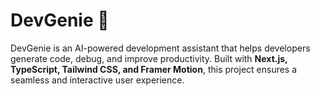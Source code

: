 # DevGenie 🚀

DevGenie is an AI-powered development assistant that helps developers generate code, debug, and improve productivity. Built with **Next.js, TypeScript, Tailwind CSS, and Framer Motion**, this project ensures a seamless and interactive user experience.
